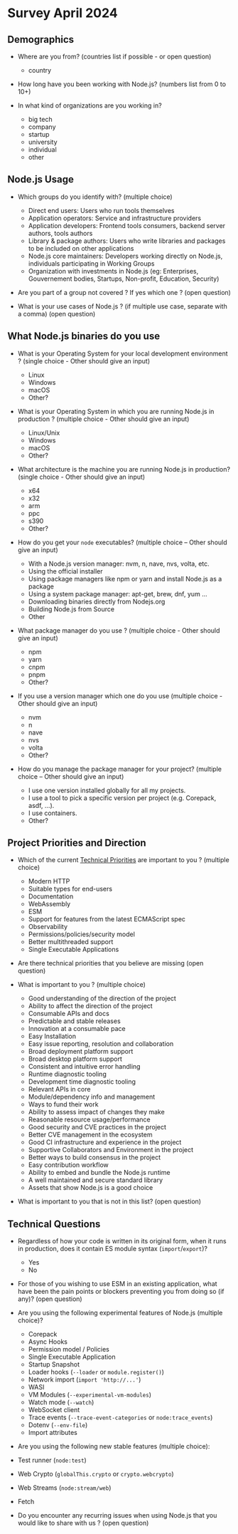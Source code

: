 # Survey April 2024

## Demographics

- Where are you from? (countries list if possible - or open question)
  - country

- How long have you been working with Node.js? (numbers list from 0 to 10+)

- In what kind of organizations are you working in?
  - big tech
  - company
  - startup
  - university
  - individual
  - other

## Node.js Usage

- Which groups do you identify with? (multiple choice)
  - Direct end users: Users who run tools themselves
  - Application operators: Service and infrastructure providers
  - Application developers: Frontend tools consumers, backend server authors, tools authors
  - Library & package authors: Users who write libraries and packages to be included on other applications
  - Node.js core maintainers: Developers working directly on Node.js, individuals participating in Working Groups
  - Organization with investments in Node.js (eg: Enterprises, Gouvernement bodies, Startups, Non-profit, Education, Security)

- Are you part of a group not covered ? If yes which one ? (open question)

- What is your use cases of Node.js ? (if multiple use case, separate with a comma) (open question)

## What Node.js binaries do you use

- What is your Operating System for your local development environment ? (single choice - Other should give an input)
  - Linux
  - Windows
  - macOS
  - Other?

- What is your Operating System in which you are running Node.js in production ? (multiple choice - Other should give an input)
  - Linux/Unix
  - Windows
  - macOS
  - Other?

- What architecture is the machine you are running Node.js in production? (single choice - Other should give an input)
  - x64
  - x32
  - arm
  - ppc
  - s390
  - Other?

- How do you get your `node` executables? (multiple choice – Other should give an input)
  - With a Node.js version manager: nvm, n, nave, nvs, volta, etc.
  - Using the official installer
  - Using package managers like npm or yarn and install Node.js as a package
  - Using a system package manager: apt-get, brew, dnf, yum …
  - Downloading binaries directly from Nodejs.org
  - Building Node.js from Source
  - Other

- What package manager do you use ? (multiple choice - Other should give an input)
  - npm
  - yarn
  - cnpm
  - pnpm
  - Other?

- If you use a version manager which one do you use (multiple choice - Other should give an input)
  - nvm
  - n
  - nave
  - nvs
  - volta
  - Other?

- How do you manage the package manager for your project? (multiple choice – Other should give an input)
  - I use one version installed globally for all my projects.
  - I use a tool to pick a specific version per project (e.g. Corepack, asdf, …).
  - I use containers.
  - Other?

## Project Priorities and Direction

- Which of the current [Technical Priorities](https://github.com/nodejs/node/blob/main/doc/contributing/technical-priorities.md) are important to you ? (multiple choice)
  - Modern HTTP
  - Suitable types for end-users
  - Documentation
  - WebAssembly
  - ESM
  - Support for features from the latest ECMAScript spec
  - Observability
  - Permissions/policies/security model
  - Better multithreaded support
  - Single Executable Applications

- Are there technical priorities that you believe are missing (open question)

- What is important to you ? (multiple choice)
  - Good understanding of the direction of the project
  - Ability to affect the direction of the project
  - Consumable APIs and docs
  - Predictable and stable releases
  - Innovation at a consumable pace
  - Easy Installation
  - Easy issue reporting, resolution and collaboration
  - Broad deployment platform support
  - Broad desktop platform support
  - Consistent and intuitive error handling
  - Runtime diagnostic tooling
  - Development time diagnostic tooling
  - Relevant APIs in core
  - Module/dependency info and management
  - Ways to fund their work
  - Ability to assess impact of changes they make
  - Reasonable resource usage/performance
  - Good security and CVE practices in the project
  - Better CVE management in the ecosystem
  - Good CI infrastructure and experience in the project
  - Supportive Collaborators and Environment in the project
  - Better ways to build consensus in the project
  - Easy contribution workflow
  - Ability to embed and bundle the Node.js runtime
  - A well maintained and secure standard library
  - Assets that show Node.js is a good choice

- What is important to you that is not in this list? (open question)

## Technical Questions

- Regardless of how your code is written in its original form, when it runs in production, does it contain ES module syntax (`import`/`export`)?
  - Yes
  - No

- For those of you wishing to use ESM in an existing application, what have been the pain points or blockers preventing you from doing so (if any)? (open question)

- Are you using the following experimental features of Node.js (multiple choice)?
  - Corepack
  - Async Hooks
  - Permission model / Policies
  - Single Executable Application
  - Startup Snapshot
  - Loader hooks (`--loader` or `module.register()`)
  - Network import (`import 'http://...'`)
  - WASI
  - VM Modules (`--experimental-vm-modules`)
  - Watch mode (`--watch`)
  - WebSocket client
  - Trace events (`--trace-event-categories` or `node:trace_events`)
  - Dotenv (`--env-file`)
  - Import attributes

- Are you using the following new stable features (multiple choice):
- Test runner (`node:test`)
- Web Crypto (`globalThis.crypto` or `crypto.webcrypto`)
- Web Streams (`node:stream/web`)
- Fetch

- Do you encounter any recurring issues when using Node.js that you would like to share with us ? (open question)
